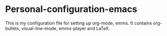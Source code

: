 # Personal-configuration-emacs
This is my configuration file for setting up org-mode, emms. 
It contains org-bullets, visual-line-mode, emms-player and LaTeX.
